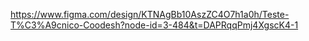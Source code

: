 https://www.figma.com/design/KTNAgBb10AszZC4O7h1a0h/Teste-T%C3%A9cnico-Coodesh?node-id=3-484&t=DAPRqqPmj4XgscK4-1